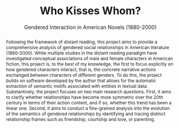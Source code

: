 ---
pid: g2022stuhler
done: true
title: Who Kisses Whom?
subtitle: Gendered Interaction in American Novels (1880-2000)
category: Grad Fellowship Project
tags:
- text-analysis
cohort_year: '2022'
abstract: Following the framework of distant reading, this project aims to provide
  a comprehensive analysis of gendered social relationships in American literature
  (1880-2000). While multiple studies in the distant reading paradigm have investigated
  conceptual associations of male and female characters in American fiction, this
  project is, to the best of my knowledge, the first to focus explicitly on how gendered
  characters interact, that is, the concrete narrative actions exchanged between characters
  of different genders. To do this, the project builds on software developed by the
  author that allows for the automatic extraction of semantic motifs associated with
  entities in textual data. Substantively, the project focuses on two main research
  questions. First, it aims to clarify whether relationships have become more symmetric
  over the 20th century in terms of their action content, and if so, whether this
  trend has been a linear one. Second, it aims to conduct a fine-grained analysis
  into the evolution of the semantics of gendered relationships by identifying and
  tracing distinct relationship frames such as friendship, courtship and love, or
  parenting.
pis:
- stuhler
link: https://journals.sagepub.com/doi/abs/10.1177/00491241221099551?journalCode=smra
image: g2022stuhler.png
original_img: https://i0.wp.com/oscarstuhler.org/wp-content/uploads/2022/04/Plot_website-2.png?w=1800&ssl=1
hero_image: "/media/projects/g2022stuhler.png"
order: '036'
layout: project
---